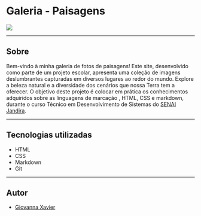 # Galeria - Paisagens

![](./img/site.png)

---
## Sobre
Bem-vindo à minha galeria de fotos de paisagens! Este site, desenvolvido como parte de um projeto escolar, apresenta uma coleção de imagens deslumbrantes capturadas em diversos lugares ao redor do mundo. Explore a beleza natural e a diversidade dos cenários que nossa Terra tem a oferecer.
O objetivo deste projeto é colocar em prática os conhecimentos adquiridos sobre as linguagens de marcação , HTML, CSS e markdown, durante o curso Técnico em Desenvolvimento de Sistemas do [SENAI Jandira](https://sp.senai.br/unidade/jandira/).

---

## Tecnologias utilizadas
- HTML
- CSS
- Markdown
- Git

---

## Autor

- [Giovanna Xavier](https://www.linkedin.com/in/giovanna-xavier-978538241/)